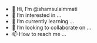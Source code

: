 - 👋 Hi, I’m @shamsulaimmati
- 👀 I’m interested in ...
- 🌱 I’m currently learning ...
- 💞️ I’m looking to collaborate on ...
- 📫 How to reach me ...

<!---
shamsulaimmati/shamsulaimmati is a ✨ special ✨ repository because its `README.md` (this file) appears on your GitHub profile.
You can click the Preview link to take a look at your changes.
--->
